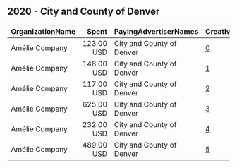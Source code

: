 ## 2020 - City and County of Denver 
|OrganizationName|Spent|PayingAdvertiserNames|CreativeUrls|Impressions|Genders|AgeBrackets|CountryCodes|BillingAddresses|CandidateBallotInformation|
|:---|---:|:---|:---|---:|:---|:---|:---|:---|:---|
|Amélie Company|123.00 USD|City and County of Denver|[0](https://www.snap.com/political-ads/asset/c62d78c14d10ace175fa03b16ab593be952ff60afaad7212541da70edbe08343?mediaType=mp4)|72,322||20-|united states|"201 W Colfax Ave,Denver,80202,US"||
|Amélie Company|148.00 USD|City and County of Denver|[1](https://www.snap.com/political-ads/asset/ce24bcb0185efdf2ea0558cc3716dafe66d4008eec2669a2891500773c6e59f4?mediaType=mp4)|110,264||20-|united states|"201 W Colfax Ave,Denver,80202,US"||
|Amélie Company|117.00 USD|City and County of Denver|[2](https://www.snap.com/political-ads/asset/5cecd9ff7b969c7a9461f31fbbbb18499c12bb1cec9030fcd3585a55b19656c8?mediaType=mp4)|53,161||20-|united states|"201 W Colfax Ave,Denver,80202,US"||
|Amélie Company|625.00 USD|City and County of Denver|[3](https://www.snap.com/political-ads/asset/ed21677c1fa3438af351e2c4beed63dec097780900747dcb96d201a0387a8164?mediaType=mp4)|315,377||18-|united states|"201 W Colfax Ave,Denver,80202,US"||
|Amélie Company|232.00 USD|City and County of Denver|[4](https://www.snap.com/political-ads/asset/b2e62b1cda45724c75d58409b1d296efdc35b200ce13534bd9e923255393ea8e?mediaType=mp4)|93,567||20-|united states|"201 W Colfax Ave,Denver,80202,US"||
|Amélie Company|489.00 USD|City and County of Denver|[5](https://www.snap.com/political-ads/asset/40cbd80b2e9402710d92c297152cf9cbe9ce43ae13293866fc609868ef10bbe1?mediaType=mp4)|200,731||18-|united states|"201 W Colfax Ave,Denver,80202,US"||
